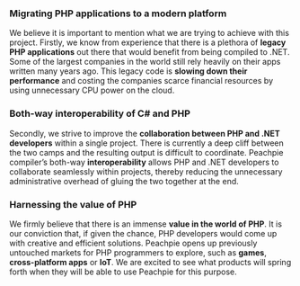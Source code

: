 ### Migrating PHP applications to a modern platform
We believe it is important to mention what we are trying to achieve with this project. Firstly, we know from experience that there is a plethora of **legacy PHP applications** out there that would benefit from being compiled to .NET. Some of the largest companies in the world still rely heavily on their apps written many years ago. This legacy code is **slowing down their performance** and costing the companies scarce financial resources by using unnecessary CPU power on the cloud.

### Both-way interoperability of C# and PHP 
Secondly, we strive to improve the **collaboration between PHP and .NET developers** within a single project. There is currently a deep cliff between the two camps and the resulting output is difficult to coordinate. Peachpie compiler’s both-way **interoperability** allows PHP and .NET developers to collaborate seamlessly within projects, thereby reducing the unnecessary administrative overhead of gluing the two together at the end.

### Harnessing the value of PHP 
We firmly believe that there is an immense **value in the world of PHP**. It is our conviction that, if given the chance, PHP developers would come up with creative and efficient solutions. Peachpie opens up previously untouched markets for PHP programmers to explore, such as **games**, **cross-platform apps** or **IoT**. We are excited to see what products will spring forth when they will be able to use Peachpie for this purpose.